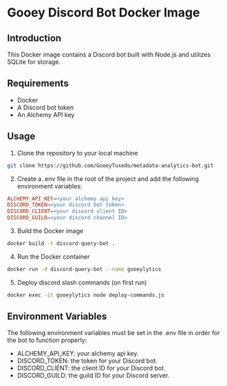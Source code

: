 # Gooey Discord Bot Docker Image

## Introduction

This Docker image contains a Discord bot built with Node.js and utilizes SQLite for storage.

## Requirements

- Docker
- A Discord bot token
- An Alchemy API key

## Usage

1. Clone the repository to your local machine

```bash
git clone https://github.com/GooeyTuxedo/metadata-analytics-bot.git
```

2. Create a .env file in the root of the project and add the following environment variables:

```makefile
ALCHEMY_API_KEY=<your alchemy api key>
DISCORD_TOKEN=<your discord bot token>
DISCORD_CLIENT=<your discord client ID>
DISCORD_GUILD=<your discord channel ID>
```

3. Build the Docker image

```bash
docker build -t discord-query-bot .
```

4. Run the Docker container

```bash
docker run -d discord-query-bot --name gooeylytics
```

5. Deploy discord slash commands (on first run)

```bash
docker exec -it gooeylytics node deploy-commands.js
```

## Environment Variables

The following environment variables must be set in the .env file in order for the bot to function properly:

- ALCHEMY_API_KEY: your alchemy api key.
- DISCORD_TOKEN: the token for your Discord bot.
- DISCORD_CLIENT: the client ID for your Discord bot.
- DISCORD_GUILD: the guild ID for your Discord server.